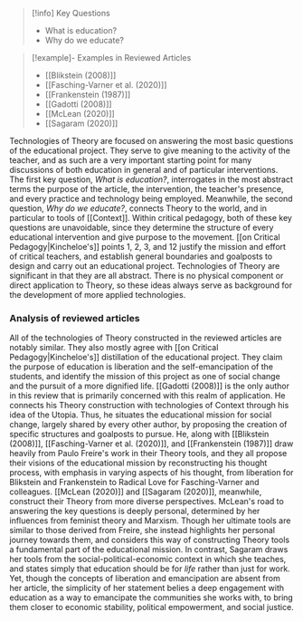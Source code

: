 >[!info] Key Questions
>- What is education?
>- Why do we educate?

>[!example]- Examples in Reviewed Articles
>- [[Blikstein (2008)]]
>- [[Fasching-Varner et al. (2020)]]
>- [[Frankenstein (1987)]]
>- [[Gadotti (2008)]]
>- [[McLean (2020)]]
>- [[Sagaram (2020)]]

Technologies of Theory are focused on answering the most basic questions of the educational project. They serve to give meaning to the activity of the teacher, and as such are a very important starting point for many discussions of both education in general and of particular interventions. The first key question, *What is education?*, interrogates in the most abstract terms the purpose of the article, the intervention, the teacher's presence, and every practice and technology being employed. Meanwhile, the second question, *Why do we educate?*, connects Theory to the world, and in particular to tools of [[Context]]. 
Within critical pedagogy, both of these key questions are unavoidable, since they determine the structure of every educational intervention and give purpose to the movement. [[on Critical Pedagogy|Kincheloe's]] points 1, 2, 3, and 12 justify the mission and effort of critical teachers, and establish general boundaries and goalposts to design and carry out an educational project.
Technologies of Theory are significant in that they are all abstract. There is no physical component or direct application to Theory, so these ideas always serve as background for the development of more applied technologies.

### Analysis  of reviewed articles
All of the technologies of Theory constructed in the reviewed articles are notably similar. They also mostly agree with [[on Critical Pedagogy|Kincheloe's]] distillation of the educational project. They claim the purpose of education is liberation and the self-emancipation of the students, and identify the mission of this project as one of social change and the pursuit of a more dignified life. [[Gadotti (2008)]] is the only author in this review that is primarily concerned with this realm of application. He connects his Theory construction with technologies of Context through his idea of the Utopia. Thus, he situates the educational mission for social change, largely shared by every other author, by proposing the creation of specific structures and goalposts to pursue. He, along with [[Blikstein (2008)]], [[Fasching-Varner et al. (2020)]], and [[Frankenstein (1987)]] draw heavily from Paulo Freire's work in their Theory tools, and they all propose their visions of the educational mission by reconstructing his thought process, with emphasis in varying aspects of his thought, from liberation for Blikstein and Frankenstein to Radical Love for Fasching-Varner and colleagues.
[[McLean (2020)]] and [[Sagaram (2020)]], meanwhile, construct their Theory from more diverse perspectives. McLean's road to answering the key questions is deeply personal, determined by her influences from feminist theory and Marxism. Though her ultimate tools are similar to those derived from Freire, she instead highlights her personal journey towards them, and considers this way of constructing Theory tools a fundamental part of the educational mission. In contrast, Sagaram draws her tools from the social-political-economic context in which she teaches, and states simply that education should be for *life* rather than just for work. Yet, though the concepts of liberation and emancipation are absent from her article, the simplicity of her statement belies a deep engagement with education as a way to emancipate the communities she works with, to bring them closer to economic stability, political empowerment, and social justice.